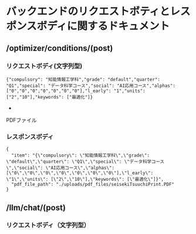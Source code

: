 # バックエンドのリクエストボティとレスポンスボディに関するドキュメント
## /optimizer/conditions/(post)
### リクエストボディ(文字列型)
```
{"compulsory": "知能情報工学科","grade": "default","quarter": "Q1","special": "データ科学コース","social": "AI応用コース","alphas": ["0","0","0","0","0","0","0"],"l_early": "1","units": ["2","10"],"keywords": ["最適化"]}
```
+
PDFファイル
### レスポンスボディ
```
{
  "item": "{\"compulsory\": \"知能情報工学科\",\"grade\": \"default\",\"quarter\": \"Q1\",\"special\": \"データ科学コース\",\"social\": \"AI応用コース\",\"alphas\": [\"0\",\"0\",\"0\",\"0\",\"0\",\"0\",\"0\"],\"l_early\": \"1\",\"units\": [\"2\",\"10\"],\"keywords\": [\"最適化\"]}",
  "pdf_file_path": "./uploads/pdf_files/seisekiTsuuchiPrint.PDF"
}
```

## /llm/chat/(post)
### リクエストボディ（文字列型）
